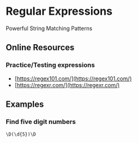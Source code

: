 # Regular Expressions
Powerful String Matching Patterns

## Online Resources
### Practice/Testing expressions
  * [https://regex101.com/](https://regex101.com/)  
  * [https://regexr.com/](https://regexr.com/)

## Examples

### Find five digit numbers
`\D(\d{5})\D`
